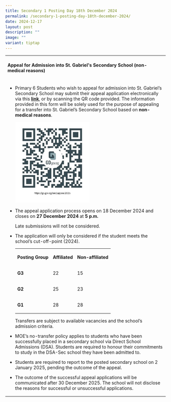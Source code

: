 ```yaml
---
title: Secondary 1 Posting Day 18th December 2024
permalink: /secondary-1-posting-day-18th-december-2024/
date: 2024-12-17
layout: post
description: ""
image: ""
variant: tiptap
---
```

<table style="minWidth: 25px">
<colgroup>
<col>
</colgroup>
<tbody>
<tr>
<td rowspan="1" colspan="1">
<h4><strong>Appeal for Admission into St. Gabriel's Secondary School (non-medical reasons)</strong></h4>
</td>
</tr>
<tr>
<td rowspan="1" colspan="1">
<ul data-tight="true" class="tight">
<li>
<p>Primary 6 Students who wish to appeal for admission into St. Gabriel’s
Secondary School may submit their appeal application electronically via
this <strong><a href="https://go.gov.sg/sec1appeal2025" rel="noopener nofollow" target="_blank">link</a></strong>,
or by scanning the QR code provided. The information provided in this form
will be solely used for the purpose of appealing for a transfer into St.
Gabriel’s Secondary School based on <strong>non-medical reasons</strong>.</p>
<div class="isomer-image-wrapper">
<img style="width: 50%;" height="auto" width="100%" alt="" src="/images/Academic/QR_Code.jpg">
</div>
</li>
<li>
<p>The appeal application process opens on 18 December 2024 and closes on <strong>27 December 2024</strong> at <strong>5 p.m.</strong> 
</p>
<p>Late submissions will not be considered.</p>
</li>
<li>
<p>The application will only be considered if the student meets the school’s
cut-off-point (2024).</p>
<table style="minWidth: 75px">
<colgroup>
<col>
<col>
<col>
</colgroup>
<tbody>
<tr>
<th rowspan="1" colspan="1">
<p>Posting Group</p>
</th>
<th rowspan="1" colspan="1">
<p>Affiliated</p>
</th>
<th rowspan="1" colspan="1">
<p>Non-affiliated</p>
</th>
</tr>
<tr>
<td rowspan="1" colspan="1">
<p><strong>G3</strong>
</p>
</td>
<td rowspan="1" colspan="1">
<p>22</p>
</td>
<td rowspan="1" colspan="1">
<p>15</p>
</td>
</tr>
<tr>
<td rowspan="1" colspan="1">
<p><strong>G2</strong>
</p>
</td>
<td rowspan="1" colspan="1">
<p>25</p>
</td>
<td rowspan="1" colspan="1">
<p>23</p>
</td>
</tr>
<tr>
<td rowspan="1" colspan="1">
<p><strong>G1</strong>
</p>
</td>
<td rowspan="1" colspan="1">
<p>28</p>
</td>
<td rowspan="1" colspan="1">
<p>28</p>
</td>
</tr>
</tbody>
</table>
<p>Transfers are subject to available vacancies and the school’s admission
criteria.</p>
<p></p>
</li>
<li>
<p>MOE’s no-transfer policy applies to students who have been successfully
placed in a secondary school via Direct School Admissions (DSA). Students
are required to honour their commitments to study in the DSA-Sec school
they have been admitted to.</p>
</li>
<li>
<p>Students are required to report to the posted secondary school on 2 January
2025, pending the outcome of the appeal.</p>
</li>
<li>
<p>The outcome of the successful appeal applications will be communicated
after 30 December 2025. The school will not disclose the reasons for successful
or unsuccessful applications.</p>
<p></p>
<p></p>
</li>
</ul>
</td>
</tr>
</tbody>
</table>
<p></p>
<p></p>